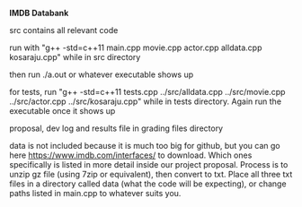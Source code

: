 **IMDB Databank**

src contains all relevant code

run with "g++ -std=c++11 main.cpp movie.cpp actor.cpp alldata.cpp kosaraju.cpp" while in src directory

then run ./a.out or whatever executable shows up

for tests, run "g++ -std=c++11 tests.cpp ../src/alldata.cpp ../src/movie.cpp ../src/actor.cpp ../src/kosaraju.cpp" while in tests directory. Again run the executable once it shows up

proposal, dev log and results file in grading files directory

data is not included because it is much too big for github, but you can go here https://www.imdb.com/interfaces/ to download. Which ones specifically is listed in more detail inside our project proposal. Process is to unzip gz file (using 7zip or equivalent), then convert to txt.
Place all three txt files in a directory called data (what the code will be expecting), or change paths listed in main.cpp to whatever suits you.
